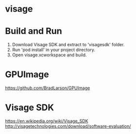 # visage

# Build and Run
1. Download Visage SDK and extract to 'visagesdk' folder.
2. Run 'pod install' in your project directory.
3. Open visage.xcworkspace and build.

# GPUImage
https://github.com/BradLarson/GPUImage

# Visage SDK
https://en.wikipedia.org/wiki/Visage_SDK
http://visagetechnologies.com/download/software-evaluation/
